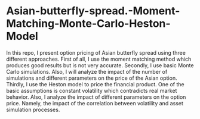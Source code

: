 # Asian-butterfly-spread.-Moment-Matching-Monte-Carlo-Heston-Model

In this repo, I present option pricing of Asian butterfly spread using three different approaches. 
First of all, I use the moment matching method which produces good results but is not very accurate.
Secondly, I use basic Monte Carlo simulations. Also, I will analyze the impact of the number of simulations and different parameters on the price of the Asian option.
Thirdly, I use the Heston model to price the financial product. One of the basic assumptions is constant volatility which contradicts real market behavior. Also, I analyze the impact of different parameters on the option price. Namely, the impact of the correlation between volatility and asset simulation processes.
